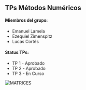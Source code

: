 ## TPs Métodos Numéricos

#### Miembros del grupo:

+ Emanuel Lamela
+ Ezequiel Zimenspitz
+ Lucas Cortés

#### Status TPs:

* TP 1 - Aprobado
* TP 2 - Aprobado
* TP 3 - En Curso

![MATRICES](https://i.imgflip.com/1130qm.jpg)
